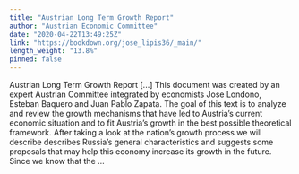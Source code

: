 ```yaml
---
title: "Austrian Long Term Growth Report"
author: "Austrian Economic Committee"
date: "2020-04-22T13:49:25Z"
link: "https://bookdown.org/jose_lipis36/_main/"
length_weight: "13.8%"
pinned: false
---
```


Austrian Long Term Growth Report [...] This document was created by an expert Austrian Committee integrated by economists Jose Londono, Esteban Baquero and Juan Pablo Zapata. The goal of this text is to analyze and review the growth mechanisms that have led to Austria’s current economic situation and to fit Austria’s growth in the best possible theoretical framework. After taking a look at the nation’s growth process we will describe describes Russia’s general characteristics and suggests some proposals that may help this economy increase its growth in the future. Since we know that the ...
